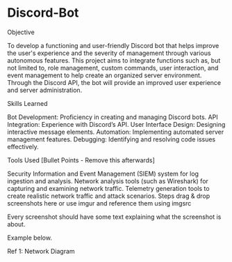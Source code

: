 # Discord-Bot

Objective

To develop a functioning and user-friendly Discord bot that helps improve the user's experience and the severity of management through various autonomous features. This project aims to integrate functions such as, but not limited to, role management, custom commands, user interaction, and event management to help create an organized server environment. Through the Discord API, the bot will provide an improved user experience and server administration.

Skills Learned

Bot Development: Proficiency in creating and managing Discord bots.
API Integration: Experience with Discord’s API.
User Interface Design: Designing interactive message elements.
Automation: Implementing automated server management features.
Debugging: Identifying and resolving code issues effectively.

Tools Used
[Bullet Points - Remove this afterwards]

Security Information and Event Management (SIEM) system for log ingestion and analysis.
Network analysis tools (such as Wireshark) for capturing and examining network traffic.
Telemetry generation tools to create realistic network traffic and attack scenarios.
Steps
drag & drop screenshots here or use imgur and reference them using imgsrc

Every screenshot should have some text explaining what the screenshot is about.

Example below.

Ref 1: Network Diagram
